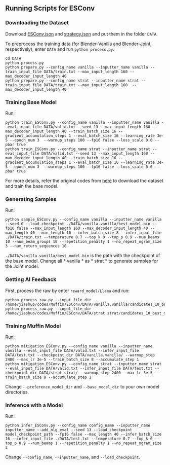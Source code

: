 ## Running Scripts for ESConv

### Downloading the Dataset

Download [ESConv.json](https://raw.githubusercontent.com/thu-coai/Emotional-Support-Conversation/main/ESConv.json) and [strategy.json](https://raw.githubusercontent.com/thu-coai/Emotional-Support-Conversation/main/strategy.json) and put them in the folder `DATA`.

To preprocess the training data (for Blender-Vanilla and Blender-Joint, respectively), enter `DATA` and run ``python process.py``.

```console
cd DATA
python process.py
python prepare.py --config_name vanilla --inputter_name vanilla --train_input_file DATA/train.txt --max_input_length 160 --max_decoder_input_length 40
python prepare.py --config_name strat --inputter_name strat --train_input_file DATA/train.txt --max_input_length 160  --max_decoder_input_length 40
```

### Training Base Model
Run:

```console
python train_ESConv.py --config_name vanilla --inputter_name vanilla --eval_input_file DATA/valid.txt --seed 13 --max_input_length 160 --max_decoder_input_length 40 --train_batch_size 16 --gradient_accumulation_steps 1 --eval_batch_size 16 --learning_rate 3e-5 --epoch_num 3  --warmup_steps 100 --fp16 false --loss_scale 0.0 --pbar true
python train_ESConv.py --config_name strat --inputter_name strat --eval_input_file DATA/valid.txt --seed 13 --max_input_length 160 --max_decoder_input_length 40 --train_batch_size 16 --gradient_accumulation_steps 1 --eval_batch_size 16 --learning_rate 3e-5 --epoch_num 3  --warmup_steps 100 --fp16 false --loss_scale 0.0 --pbar true
```
For more details, refer the original codes from [here](https://github.com/thu-coai/Emotional-Support-Conversation/tree/main/codes_zcj) to download the dataset and train the base model.

### Generating Samples

Run:

```console
python sample_ESConv.py --config_name vanilla --inputter_name vanilla --seed 0 --load_checkpoint ./DATA/vanilla.vanilla/best_model.bin --fp16 false --max_input_length 160 --max_decoder_input_length 40 --max_length 40 --min_length 10 --infer_batch_size 8 --infer_input_file ./DATA/train.txt --temperature 0.7 --top_k 0 --top_p 0.9 --num_beams 10 --num_beam_groups 10 --repetition_penalty 1 --no_repeat_ngram_size 3 --num_return_sequences 10
```
`./DATA/vanilla.vanilla/best_model.bin` is the path with the checkpoint of the base model. Change all * vanilla * as * strat * to generate samples for the Joint model.

### Getting AI Feedback
First, process the raw by enter ``reward_model/Llama`` and run:
```console
python process_raw.py --input_file_dir /home/jiashuo/codes/Muffin/ESConv/DATA/vanilla.vanilla/candidates_10_best_model.bin_train
python process_raw.py --input_file_dir /home/jiashuo/codes/Muffin/ESConv/DATA/strat.strat/candidates_10_best_model.bin_train
```

### Training Muffin Model

Run:

```console
python mitigation_ESConv.py --config_name vanilla --inputter_name vanilla --eval_input_file DATA/valid.txt --infer_input_file DATA/test.txt --checkpoint_dir DATA/vanilla.vanilla/ --warmup_step 2400 --max_lr 3e-5 --train_batch_size 8 --accumulate_step 1
python mitigation_ESConv.py --config_name strat --inputter_name strat --eval_input_file DATA/valid.txt --infer_input_file DATA/test.txt --checkpoint_dir DATA/strat.strat/ --warmup_step 2400 --max_lr 3e-5 --train_batch_size 8 --accumulate_step 1
```

Change ``--preference_model_dir`` and ``--base_model_dir`` to your own model directories.

### Inference with a Model

Run:

```console
python infer_ESConv.py --config_name config_name --inputter_name inputter_name --add_nlg_eval --seed 13 --load_checkpoint model_checkpoint_path --fp16 false --max_length 40 --infer_batch_size 16 --infer_input_file ./DATA/test.txt --temperature 0.7 --top_k 0 --top_p 0.9 --num_beams 1 --repetition_penalty 1 --no_repeat_ngram_size 3
```

Change ``--config_name``, ``--inputter_name``, and ``--load_checkpoint``.